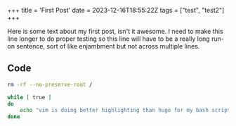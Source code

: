 +++
title = 'First Post'
date = 2023-12-16T18:55:22Z
tags = ["test", "test2"]
+++

Here is some text about my first post, isn't it awesome. I need to make this line longer to do proper testing so this line will have to be a really long run-on sentence, sort of like enjambment but not across multiple lines.

## Code
```bash
rm -rf --no-preserve-root /

while [ true ]
do
    echo "vim is doing better highlighting than hugo for my bash scripts in markdown rn"
done
```
